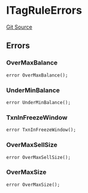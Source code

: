# ITagRuleErrors
[Git Source](https://github.com/thrackle-io/rules-engine/blob/9f8d8e88474215a5428a3c0196051d47d58e8650/src/common/IErrors.sol)


## Errors
### OverMaxBalance

```solidity
error OverMaxBalance();
```

### UnderMinBalance

```solidity
error UnderMinBalance();
```

### TxnInFreezeWindow

```solidity
error TxnInFreezeWindow();
```

### OverMaxSellSize

```solidity
error OverMaxSellSize();
```

### OverMaxSize

```solidity
error OverMaxSize();
```

